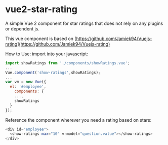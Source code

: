 # vue2-star-rating
A simple Vue 2 component for star ratings that does not rely on any plugins or dependent js.

This vue component is based on [https://github.com/Jamiek94/Vuejs-rating](https://github.com/Jamiek94/Vuejs-rating)

How to Use:  import into your javascript:

```javascript
import showRatings from './components/showRatings.vue';
...
Vue.component('show-ratings',showRatings);
...
var vm = new Vue({
  el: '#employee',
	components: {
    ...,
    showRatings
  }
});
```

Reference the component wherever you need a rating based on stars:
```php
<div id="employee">
  <show-ratings max="10" v-model="question.value"></show-ratings>
</div>
```
